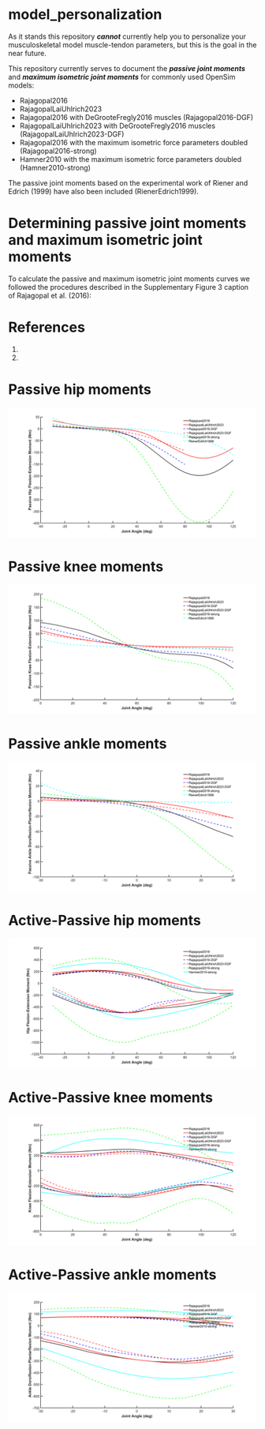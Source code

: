 # model_personalization

As it stands this repository ***cannot*** currently help you to personalize your musculoskeletal model muscle-tendon parameters, but this is the goal in the near future.

This repository currently serves to document the ***passive joint moments*** and ***maximum isometric joint moments*** for commonly used OpenSim models:
- Rajagopal2016
- RajagopalLaiUhlrich2023
- Rajagopal2016 with DeGrooteFregly2016 muscles (Rajagopal2016-DGF)
- RajagopalLaiUhlrich2023 with DeGrooteFregly2016 muscles (RajagopalLaiUhlrich2023-DGF)
- Rajagopal2016 with the maximum isometric force parameters doubled (Rajagopal2016-strong)
- Hamner2010 with the maximum isometric force parameters doubled (Hamner2010-strong)

The passive joint moments based on the experimental work of Riener and Edrich (1999) have also been included (RienerEdrich1999).

# Determining passive joint moments and maximum isometric joint moments

To calculate the passive and maximum isometric joint moments curves we followed the procedures described in the Supplementary Figure 3 caption of Rajagopal et al. (2016):

# References
1. 
2. 

# Passive hip moments
![Passive hip moments](Plots/passive_hip_moments.png)

# Passive knee moments
![Passive knee moments](Plots/passive_knee_moments.png)

# Passive ankle moments
![Passive ankle moments](Plots/passive_ankle_moments.png)

# Active-Passive hip moments
![Active-Passive hip moments](Plots/active_passive_hip_moments.png)

# Active-Passive knee moments
![Active-Passive knee moments](Plots/active_passive_knee_moments.png)

# Active-Passive ankle moments
![Active-Passive ankle moments](Plots/active_passive_ankle_moments.png)